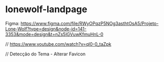 # lonewolf-landpage

Figma: https://www.figma.com/file/RWyOPqzP5NOg3asthtOsA5/Projeto-Lone-Wolf?type=design&node-id=141-3353&mode=design&t=nZs5lGVuwKfmuHnL-0

// https://www.youtube.com/watch?v=ql0-0_taZpk

// Detecção do Tema - Alterar Favicon